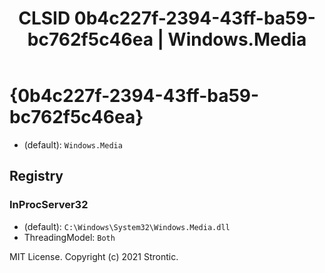 ﻿---
title: "CLSID 0b4c227f-2394-43ff-ba59-bc762f5c46ea | Windows.Media"
excerpt: What is COM-Object CLSID 0b4c227f-2394-43ff-ba59-bc762f5c46ea?
---

# {0b4c227f-2394-43ff-ba59-bc762f5c46ea}

* (default): `Windows.Media`

## Registry


### InProcServer32

* (default): `C:\Windows\System32\Windows.Media.dll`
* ThreadingModel: `Both`

MIT License. Copyright (c) 2021 Strontic.


